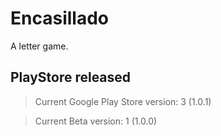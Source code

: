 # Encasillado

A letter game.

## PlayStore released

 > Current Google Play Store version: 3 (1.0.1)
 
 > Current Beta version: 1 (1.0.0)
